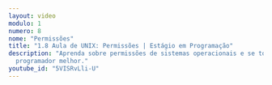 ```yaml
---
layout: video
modulo: 1
numero: 8
nome: "Permissões"
title: "1.8 Aula de UNIX: Permissões | Estágio em Programação"
description: "Aprenda sobre permissões de sistemas operacionais e se torne um
  programador melhor."
youtube_id: "5VISRvLli-U"
---
```

